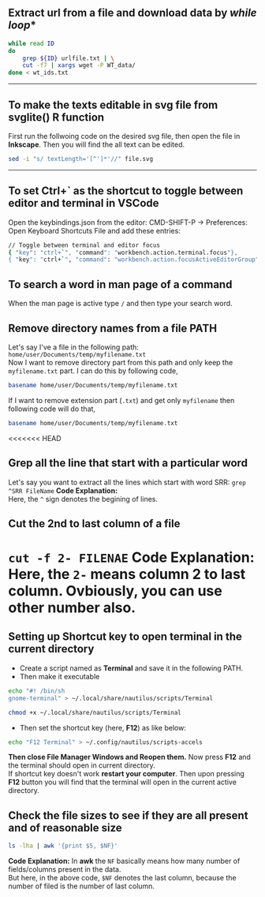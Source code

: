 ## Extract url from a file and download data by *while loop**

```bash
while read ID
do
	grep ${ID} urlfile.txt | \
	cut -f7 | xargs wget -P WT_data/	
done < wt_ids.txt
```
-----------
## To make the texts editable in svg file from svglite() R function
First run the follwoing code on the desired svg file, then open the file in **Inkscape**. Then you will find the all text can be edited.

```bash
sed -i "s/ textLength='[^']*'//" file.svg
```
--------------

## To set Ctrl+` as the shortcut to toggle between editor and terminal in VSCode
Open the keybindings.json from the editor: CMD-SHIFT-P -> Preferences: Open Keyboard Shortcuts File and add these entries:
```bash
// Toggle between terminal and editor focus
{ "key": "ctrl+`", "command": "workbench.action.terminal.focus"},
{ "key": "ctrl+`", "command": "workbench.action.focusActiveEditorGroup", "when": "terminalFocus"}
```

## To search a word in man page of a command
When the man page is active type `/` and then type your search word.

## Remove directory names from a file PATH
Let's say I've a file in the following path:
`home/user/Documents/temp/myfilename.txt`  
Now I want to remove directory part from this path and only keep the `myfilename.txt` part. I can do this by following code,
```bash
basename home/user/Documents/temp/myfilename.txt
```
If I want to remove extension part (`.txt`) and get only `myfilename` then following code will do that,
```bash
basename home/user/Documents/temp/myfilename.txt
```
<<<<<<< HEAD
## Grep all the line that start with a particular word
Let's say you want to extract all the lines which start with word SRR:
`grep ^SRR FileName`
**Code Explanation:**  
Here, the `^` sign denotes the begining of lines.

## Cut the 2nd to last column of a file
`cut -f 2- FILENAE`
**Code Explanation:**  
Here, the `2-` means column 2 to last column. Ovbiously, you can use other number also.
=======
## Setting up Shortcut key to open terminal in the current directory
- Create a script named as **Terminal** and save it in the following PATH.
- Then make it executable
```bash
echo "#! /bin/sh
gnome-terminal" > ~/.local/share/nautilus/scripts/Terminal

chmod +x ~/.local/share/nautilus/scripts/Terminal
```
- Then set the shortcut key (here, **F12**) as like below:
```bash
echo "F12 Terminal" > ~/.config/nautilus/scripts-accels
```
**Then close File Manager Windows and Reopen them.** Now press **F12** and the terminal should open in current directory.  
If shortcut key doesn't work **restart your computer**. Then upon pressing **F12** button you will find that the terminal will open in the current active directory.

## Check the file sizes to see if they are all present and of reasonable size
```bash
ls -lha | awk '{print $5, $NF}'
```
**Code Explanation:**
In **awk** the `NF` basically means how many number of fields/columns present in the data.  
But here, in the above code, `$NF` denotes the last column, because the number of filed is the number of last column.

